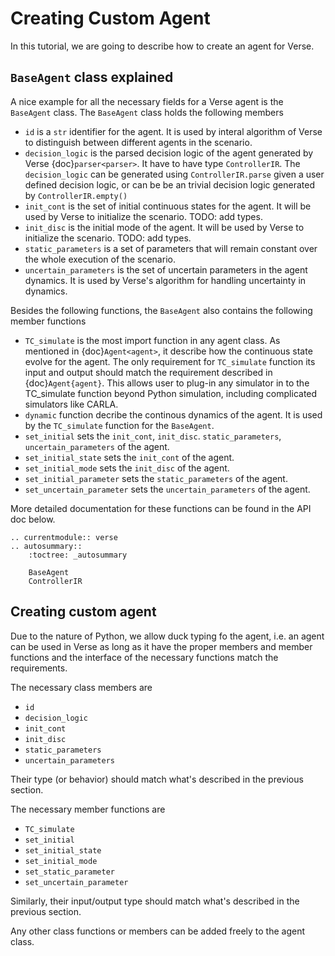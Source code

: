 # Creating Custom Agent
In this tutorial, we are going to describe how to create an agent for Verse. 

## `BaseAgent` class explained
A nice example for all the necessary fields for a Verse agent is the `BaseAgent` class. The `BaseAgent` class holds the following members
- `id` is a `str` identifier for the agent. It is used by interal algorithm of Verse to distinguish between different agents in the scenario. 
- `decision_logic` is the parsed decision logic of the agent generated by Verse {doc}`parser<parser>`. It have to have type `ControllerIR`. The `decision_logic` can be generated using `ControllerIR.parse` given a user defined decision logic, or can be be an trivial decision logic generated by `ControllerIR.empty()`
- `init_cont` is the set of initial continuous states for the agent. It will be used by Verse to initialize the scenario. TODO: add types. 
- `init_disc` is the initial mode of the agent. It will be used by Verse to initialize the scenario. TODO: add types.
- `static_parameters` is a set of parameters that will remain constant over the whole execution of the scenario. 
- `uncertain_parameters` is the set of uncertain parameters in the agent dynamics. It is used by Verse's algorithm for handling uncertainty in dynamics. 

Besides the following functions, the `BaseAgent` also contains the following member functions
- `TC_simulate` is the most import function in any agent class. As mentioned in {doc}`Agent<agent>`, it describe how the continuous state evolve for the agent. The only requirement for `TC_simulate` function its input and output should match the requirement described in {doc}`Agent{agent}`. This allows user to plug-in any simulator in to the TC_simulate function beyond Python simulation, including complicated simulators like CARLA. 
- `dynamic` function decribe the continous dynamics of the agent. It is used by the `TC_simulate` function for the `BaseAgent`. 
- `set_initial` sets the `init_cont`, `init_disc`. `static_parameters`, `uncertain_parameters` of the agent.
- `set_initial_state` sets the `init_cont` of the agent.
- `set_initial_mode` sets the `init_disc` of the agent.
- `set_initial_parameter` sets the `static_parameters` of the agent.
- `set_uncertain_parameter` sets the `uncertain_parameters` of the agent.

More detailed documentation for these functions can be found in the API doc below. 

```{eval-rst}
.. currentmodule:: verse
.. autosummary::
    :toctree: _autosummary

    BaseAgent
    ControllerIR
```

## Creating custom agent
Due to the nature of Python, we allow duck typing fo the agent, i.e. an agent can be used in Verse as long as it have the proper members and member functions and the interface of the necessary functions match the requirements. 

The necessary class members are 
- `id`
- `decision_logic`
- `init_cont`
- `init_disc`
- `static_parameters`
- `uncertain_parameters`

Their type (or behavior) should match what's described in the previous section.

The necessary member functions are 
- `TC_simulate`
- `set_initial`
- `set_initial_state`
- `set_initial_mode`
- `set_static_parameter`
- `set_uncertain_parameter`

Similarly, their input/output type should match what's described in the previous section. 

Any other class functions or members can be added freely to the agent class. 